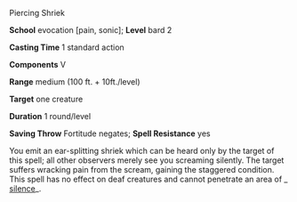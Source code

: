 Piercing Shriek

**School** evocation [pain, sonic]; **Level** bard 2

**Casting Time** 1 standard action

**Components** V

**Range** medium (100 ft. + 10ft./level)

**Target** one creature

**Duration** 1 round/level

**Saving Throw** Fortitude negates; **Spell Resistance** yes

You emit an ear-splitting shriek which can be heard only by the target of this spell; all other observers merely see you screaming silently. The target suffers wracking pain from the scream, gaining the staggered condition. This spell has no effect on deaf creatures and cannot penetrate an area of _ [silence](spells/silence#_silence)_.

